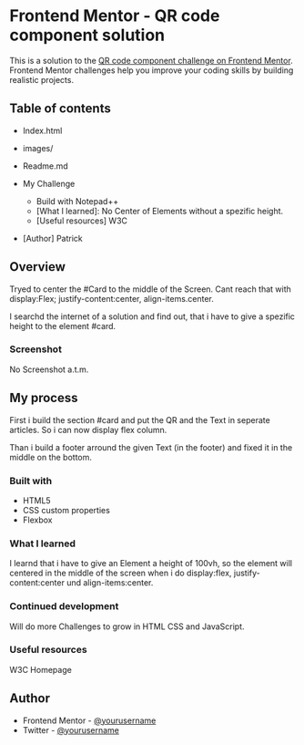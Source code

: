 # Frontend Mentor - QR code component solution

This is a solution to the [QR code component challenge on Frontend Mentor](https://www.frontendmentor.io/challenges/qr-code-component-iux_sIO_H). Frontend Mentor challenges help you improve your coding skills by building realistic projects. 

## Table of contents

- Index.html
- images/
- Readme.md

- My Challenge
  - Build with Notepad++
  - [What I learned]: No Center of Elements without a spezific height.
  - [Useful resources] W3C
- [Author] Patrick

## Overview

Tryed to center the #Card to the middle of the Screen. Cant reach that with display:Flex; justify-content:center, align-items.center.

I searchd the internet of a solution and find out, that i have to give a spezific height to the element #card.

### Screenshot

No Screenshot a.t.m.

## My process

First i build the section #card and put the QR and the Text in seperate articles. So i can now display flex column. 

Than i build a footer arround the given Text (in the footer) and fixed it in the middle on the bottom. 

### Built with

- HTML5 
- CSS custom properties
- Flexbox

### What I learned

I learnd that i have to give an Element a height of 100vh, so the element will centered in the middle of the screen when i do display:flex, justify-content:center und align-items:center.

### Continued development

Will do more Challenges to grow in HTML CSS and JavaScript.

### Useful resources

W3C Homepage

## Author

- Frontend Mentor - [@yourusername](https://www.frontendmentor.io/profile/yourusername)
- Twitter - [@yourusername](https://www.twitter.com/yourusername)
